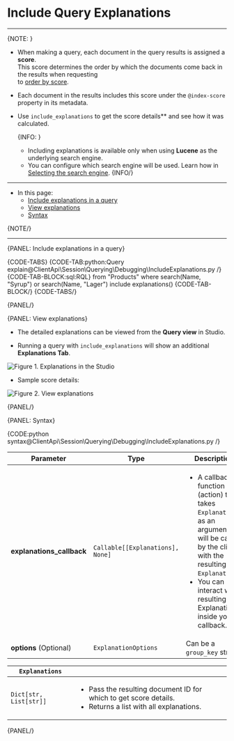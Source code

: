 # Include Query Explanations

---

{NOTE: }

* When making a query, each document in the query results is assigned a **score**.  
  This score determines the order by which the documents come back in the results when requesting   
  to [order by score](../../../../client-api/session/querying/sort-query-results#order-by-score).

* Each document in the results includes this score under the `@index-score` property in its metadata.

* Use `include_explanations` to get the score details** and see how it was calculated.  

    {INFO: }
    * Including explanations is available only when using **Lucene** as the underlying search engine.
    * You can configure which search engine will be used. Learn how in [Selecting the search engine](../../indexes/search-engine/corax#selecting-the-search-engine).
    {INFO/}

---

* In this page:
    * [Include explanations in a query](../../../../client-api/session/querying/debugging/include-explanations#include-explanations-in-a-query)  
    * [View explanations](../../../../client-api/session/querying/debugging/include-explanations#view-explanations)  
    * [Syntax](../../../../client-api/session/querying/debugging/include-explanations#syntax)  

{NOTE/}

---

{PANEL: Include explanations in a query}

{CODE-TABS}
{CODE-TAB:python:Query explain@ClientApi\Session\Querying\Debugging\IncludeExplanations.py /}
{CODE-TAB-BLOCK:sql:RQL}
from "Products"
where search(Name, "Syrup") or search(Name, "Lager")
include explanations()
{CODE-TAB-BLOCK/}
{CODE-TABS/}

{PANEL/}

{PANEL: View explanations}

* The detailed explanations can be viewed from the **Query view** in Studio.  

* Running a query with `include_explanations` will show an additional **Explanations Tab**.

![Figure 1. Explanations in the Studio](images/include-explanations-1.png "Include explanations")

* Sample score details:

![Figure 2. View explanations](images/include-explanations-2.png "View explanation")

{PANEL/}

{PANEL: Syntax}

{CODE:python syntax@ClientApi\Session\Querying\Debugging\IncludeExplanations.py /}

| Parameter                 | Type                             | Description                                                                                                                                                                                                                             |
|---------------------------|----------------------------------|-----------------------------------------------------------------------------------------------------------------------------------------------------------------------------------------------------------------------------------------|
| **explanations_callback** | `Callable[[Explanations], None]` | <ul><li>A callback function (action) that takes `Explanations` as an argument. It will be called by the client with the resulting `Explanations`.</li> <li>You can interact with resulting Explanations inside your callback.</li></ul> |
| **options** (Optional)    | `ExplanationOptions`             | Can be a `group_key` string                                                                                                                                                                                                             |

| `Explanations`         |                                                                                                                                |
|------------------------|--------------------------------------------------------------------------------------------------------------------------------|
| `Dict[str, List[str]]` | <ul><li>Pass the resulting document ID for which to get score details.</li><li>Returns a list with all explanations.</li></ul> |

{PANEL/}
